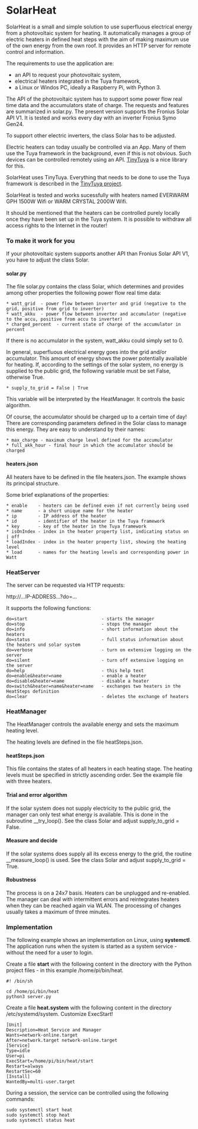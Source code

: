 # SolarHeat

SolarHeat is a small and simple solution to use superfluous electrical 
energy from a photovoltaic system for heating. 
It automatically manages a group of electric heaters in defined heat steps 
with the aim of making  maximum use of the own energy from the own roof. It 
provides an HTTP server for remote control and information. 

The requirements to use the application are:

- an API to request your photovoltaic system,
- electrical heaters integrated in the Tuya framework,
- a Linux or Windos PC, ideally a Raspberry Pi, with Python 3.

The API of the photovoltaic system has to support some power flow real time 
data and the accumulators state of charge. The requests and features 
are summarized in solar.py. The present version supports the Fronius Solar 
API V1. It is tested and works every day with an inverter Fronius Symo Gen24.

To support other electric inverters, the class Solar has to be adjusted.

Electric heaters can today usually be controlled via an App. Many of them 
use the Tuya framework in the background, even if this is not obvious. Such 
devices can be controlled remotely using an API. [TinyTuya](https://github.com/jasonacox/tinytuya) 
is a nice library for this.

SolarHeat uses TinyTuya. Everything that needs to be done to use the Tuya 
framework is described in the [TinyTuya project](https://github.com/jasonacox/tinytuya).

SolarHeat is tested and works sucessfully with heaters named EVERWARM GPH 
1500W Wifi or WARM CRYSTAL 2000W Wifi. 

It should be mentioned that the heaters can be controlled purely locally once they have been set up 
in the Tuya system. It is possible to withdraw all access rights to the Internet in the router!

### To make it work for you

If your photovoltaic system supports another API than Fronius Solar API V1, 
you have to adjust the class Solar.

#### solar.py

The file solar.py contains the class Solar, which determines and provides 
among other properties the following power flow real time data:

    * watt_grid  - power flow between inverter and grid (negative to the grid, positive from grid to inverter)
    * watt_akku  - power flow between inverter and accumulator (negative to the accu, positive from accu to inverter)
    * charged_percent  - current state of charge of the accumulator in percent

If there is no accumulator in the system, watt_akku could simply set to 0.

In general, superfluous electrical energy goes into the grid and/or 
accumulator. This amount of energy shows the power potentially available 
for heating. If, according to the settings of the solar system, no energy is 
supplied to the public grid, the following variable must be set False, 
otherwise True.

    * supply_to_grid = False | True

This variable will be interpreted by the HeatManager. It controls the basic 
algorithm.

Of course, the accumulator should be charged up to a certain time of day! 
There are corresponding parameters defined in the Solar class to manage this 
energy. They are easy to understand by their names:

    * max_charge - maximum charge level defined for the accumulator
    * full_akk_hour - final hour in which the accumulator should be charged

#### heaters.json

All heaters have to be defined in the file heaters.json. The example shows 
its principal structure. 

Some brief explanations of the properties:

    * enable    - heaters can be defined even if not currently being used
    * name      - a short unique name for the heater
    * ip        - IP address of the heater
    * id        - identifier of the heater in the Tuya framework
    * key       - key of the heater in the Tuya framework
    * isOnIndex - index in the heater property list, indicating status on | off
    * loadIndex - index in the heater property list, showing the heating level 
    * load      - names for the heating levels and corresponding power in Watt

### HeatServer

The server can be requested via HTTP requests:

http://...IP-ADDRESS...?do=...

It supports the following functions:

    do=start                            - starts the manager
    do=stop                             - stops the manager
    do=info                             - short information about the heaters
    do=status                           - full status information about the heaters und solar system
    do=verbose                          - turn on extensive logging on the server
    do=silent                           - turn off extensive logging on the server
    do=help                             - this help text
    do=enable&heater=name               - enable a heater
    do=disable&heater=name              - disable a heater
    do=switch&heater=name&heater=name   - exchanges two heaters in the HeatSteps definition
    do=clear                            - deletes the exchange of heaters

### HeatManager

The HeatManager controls the available energy and sets the maximum heating 
level. 

The heating levels are defined in the file heatSteps.json.

#### heatSteps.json

This file contains the states of all heaters in each heating stage. The 
heating levels must be specified in strictly ascending order. See the 
example file with three heaters.

#### Trial and error algorithm

If the solar system does not supply electricity to the public grid, the 
manager can only test what energy is available. This is done in the 
subroutine __try_loop(). See the class Solar and adjust 
supply_to_grid = False.

#### Measure and decide

If the solar systems does supply all its excess energy to the grid, the 
routine __measure_loop() is used. See the class Solar and adjust 
supply_to_grid = True.

#### Robustness

The process is on a 24x7 basis. Heaters can be unplugged and re-enabled. The 
manager can deal with intermittent errors and reintegrates heaters when they 
can be reached again via WLAN. The processing of changes usually takes a 
maximum of three minutes.

### Implementation

The following example shows an implementation on Linux, using **systemctl**. 
The application runs when the system is started as a system service - without the need for a user to login.

Create a file **start** with the following content in the directory with the 
Python project files - in this example /home/pi/bin/heat.

    #! /bin/sh

    cd /home/pi/bin/heat
    python3 server.py

Create a file **heat.system** with the following content in the directory 
/etc/systemd/system. Customize ExecStart!

    [Unit]
    Description=Heat Service and Manager
    Wants=network-online.target
    After=network.target network-online.target
    [Service]
    Type=idle
    User=pi
    ExecStart=/home/pi/bin/heat/start
    Restart=always
    RestartSec=60
    [Install]
    WantedBy=multi-user.target

During a session, the service can be controlled using the following commands:

    sudo systemctl start heat
    sudo systemctl stop heat
    sudo systemctl status heat
